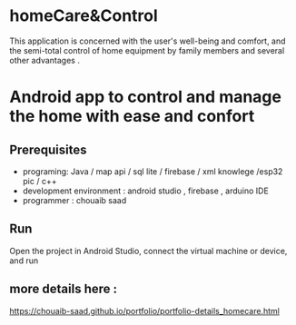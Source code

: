 # homeCare&Control
 This application is concerned with the user's well-being and comfort, and the semi-total control of home equipment by family members and several other advantages .
 
 
# Android app to control and manage the home with ease and confort


## Prerequisites
* programing: Java / map api / sql lite / firebase / xml knowlege /esp32 pic / c++
* development environment : android studio , firebase , arduino IDE 
* programmer : chouaib saad

 
## Run
Open the project in Android Studio, connect the virtual machine or device, and run

## more details here :
https://chouaib-saad.github.io/portfolio/portfolio-details_homecare.html
